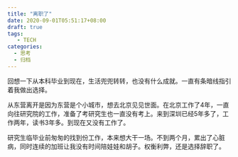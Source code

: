 ```yaml
---
title: "离职了"
date: 2020-09-01T05:51:17+08:00
draft: true
tags: 
   - TECH
categories:
  - 思考
  - 归档
---
```



回想一下从本科毕业到现在，生活兜兜转转，也没有什么成就。一直有条暗线指引着我做出选择。

从东营离开是因为东营是个小城市，想去北京见见世面。在北京工作了4年，一直向往研究院的工作，准备了考研究生也一直没有考上。来到深圳已经5年多了，工作两年，读书3年多。到现在又没有工作了。

研究生临毕业前匆匆的找到份工作，本来想大干一场。不到两个月，累出了心脏病，同时连续的加班让我没有时间陪娃娃和胡子。权衡利弊，还是选择辞职了。


